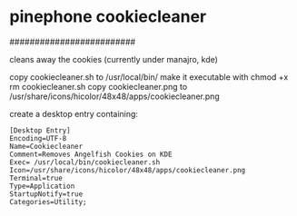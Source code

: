 # pinephone cookiecleaner
#########################

cleans away the cookies (currently under manajro, kde)

copy cookiecleaner.sh to /usr/local/bin/
make it executable with chmod +x rm cookiecleaner.sh
copy cookiecleaner.png to /usr/share/icons/hicolor/48x48/apps/cookiecleaner.png

create a desktop entry containing:

```
[Desktop Entry]
Encoding=UTF-8
Name=Cookiecleaner
Comment=Removes Angelfish Cookies on KDE
Exec= /usr/local/bin/cookiecleaner.sh
Icon=/usr/share/icons/hicolor/48x48/apps/cookiecleaner.png
Terminal=true
Type=Application
StartupNotify=true
Categories=Utility;

```
